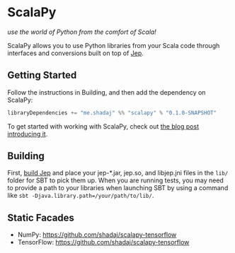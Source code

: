 # ScalaPy
*use the world of Python from the comfort of Scala!*

ScalaPy allows you to use Python libraries from your Scala code through interfaces and conversions built on top of [Jep](https://github.com/mrj0/jep).

## Getting Started
Follow the instructions in Building, and then add the dependency on ScalaPy:

```scala
libraryDependencies += "me.shadaj" %% "scalapy" % "0.1.0-SNAPSHOT"
```

To get started with working with ScalaPy, check out [the blog post introducing it](http://blog.shadaj.me/2017/01/02/tensorflow-in-scala-with-scalapy.html).

## Building
First, [build Jep](https://github.com/mrj0/jep/wiki/Getting-Started) and place your jep-*.jar, jep.so, and libjep.jni files in the `lib/` folder for SBT to pick them up.
When you are running tests, you may need to provide a path to your libraries when launching SBT by using a command like `sbt -Djava.library.path=/your/path/to/lib/`. 

## Static Facades
+ NumPy: https://github.com/shadaj/scalapy-tensorflow
+ TensorFlow: https://github.com/shadaj/scalapy-tensorflow
